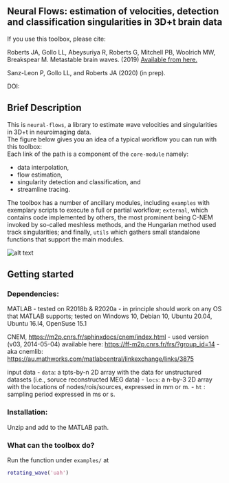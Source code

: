 
## Neural Flows: estimation of velocities, detection and classification singularities in 3D+t brain data

If you use this toolbox, please cite:

Roberts JA, Gollo LL, Abeysuriya R, Roberts G, Mitchell PB, Woolrich MW, Breakspear M. Metastable brain waves. (2019) [Available from here.](https://www.nature.com/articles/s41467-019-08999-0)

Sanz-Leon P, Gollo LL, and Roberts JA (2020) (in prep).

DOI: 

## Brief Description 
This is `neural-flows`, a library to estimate wave velocities and singularities in 3D+t in neuroimaging data.  
The figure below gives you an idea of a typical workflow you can run with this toolbox:  
Each link of the path is a component of the `core-module` namely: 
+ data interpolation, 
+ flow estimation, 
+ singularity detection and classification, and
+ streamline tracing. 

The toolbox has a number of ancillary modules, including `examples` with  exemplary scripts to execute a full or partial
workflow; `external`, which contains code implemented by others, the
most prominent being C-NEM invoked by so-called
meshless methods, and the Hungarian method 
used track singularities; and finally, `utils` which gathers small
standalone functions that support the main modules. 



![alt text](https://github.com/brain-modelling-group/neural-flows/blob/master/demo-data/img/fig_workflow_pretty_vis.png?raw=true)

## Getting started

### Dependencies:

MATLAB
    - tested on R2018b & R2020a
    - in principle should work on any OS that MATLAB supports; tested on Windows 10, Debian 10, Ubuntu 20.04, Ubuntu 16.l4, OpenSuse 15.1 

CNEM, https://m2p.cnrs.fr/sphinxdocs/cnem/index.html
    - used version (v03, 2014-05-04) available here: https://ff-m2p.cnrs.fr/frs/?group_id=14
    - aka cnemlib: https://au.mathworks.com/matlabcentral/linkexchange/links/3875

input data
    - `data`: a tpts-by-n 2D array with the data for unstructured datasets (i.e., soruce reconstructed MEG data) 
    - `locs`: a n-by-3 2D array with the locations of nodes/rois/sources, expressed in mm or m.
    - `ht`  : sampling period expressed in ms or s.
    
### Installation:

Unzip and add to the MATLAB path. 


### What can the toolbox do?

Run the function under `examples/` at
```matlab
rotating_wave('uah')
``` 



